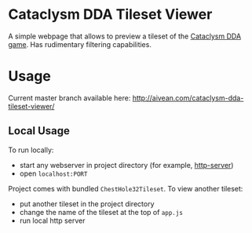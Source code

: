 Cataclysm DDA Tileset Viewer
============================

A simple webpage that allows to preview a tileset of
the [Cataclysm DDA game](https://github.com/CleverRaven/Cataclysm-DDA).
Has rudimentary filtering capabilities.


Usage
=====

Current master branch available here:
http://aivean.com/cataclysm-dda-tileset-viewer/


Local Usage
-----------

To run locally:
* start any webserver in project directory
(for example, [http-server](https://www.npmjs.com/package/http-server))
* open `localhost:PORT`

Project comes with bundled `ChestHole32Tileset`.
To view another tileset:
* put another tileset in the project directory
* change the name of the tileset at the top of `app.js`
* run local http server

